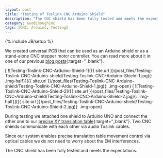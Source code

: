```yaml
---
layout: post
title: "Testing of Toslink CNC Arduino Shield"
description: "The CNC shield has been fully tested and meets the expectations."
category: GoodEnoughCNC
tags: [CNC, Arduino, Testing]
---
```

{% include JB/setup %}


We created universal PCB that can be used as an Arduino shield or as a stand-alone CNC stepper motor controller. You can read more about it in one of our previous [blog posts](http://irnas.eu/goodenoughcnc/2015/10/29/toslink){:target="_blank"}.

[ ![Testing-Toslink-CNC-Arduino-Shield-1]({{ site.url }}/post_files/Testing-Toslink-CNC-Arduino-shield/Testing-Toslink-CNC-Arduino-Shield-1.jpg){: .img-half}]({{ site.url }}/post_files/Testing-Toslink-CNC-Arduino-shield/Testing-Toslink-CNC-Arduino-Shield-1.jpg){: .img-open}
[ ![Testing-Toslink-CNC-Arduino-Shield-2]({{ site.url }}/post_files/Testing-Toslink-CNC-Arduino-shield/Testing-Toslink-CNC-Arduino-Shield-2.jpg){: .img-half}]({{ site.url }}/post_files/Testing-Toslink-CNC-Arduino-shield/Testing-Toslink-CNC-Arduino-Shield-2.jpg){: .img-open}

During testing we attached one shield to Arduino UNO and connect the other one to our [precise XY translation table](http://irnas.eu/other%20projects/2015/09/20/precisexy){:target="_blank"}. Two CNC shields communicate with each other via audio Toslink cables. 

Since our system enables precise translation table movement control via optical cables we do not need to worry about the EM interferences. 

The CNC shield has been fully tested and meets the expectations.
